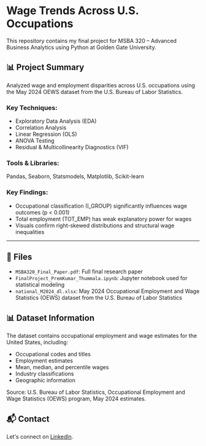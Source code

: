 # Wage Trends Across U.S. Occupations

This repository contains my final project for MSBA 320 – Advanced Business Analytics using Python at Golden Gate University.

## 📊 Project Summary

Analyzed wage and employment disparities across U.S. occupations using the May 2024 OEWS dataset from the U.S. Bureau of Labor Statistics.

### Key Techniques:
- Exploratory Data Analysis (EDA)
- Correlation Analysis
- Linear Regression (OLS)
- ANOVA Testing
- Residual & Multicollinearity Diagnostics (VIF)

### Tools & Libraries:
Pandas, Seaborn, Statsmodels, Matplotlib, Scikit-learn

### Key Findings:
- Occupational classification (I_GROUP) significantly influences wage outcomes (p < 0.001)
- Total employment (TOT_EMP) has weak explanatory power for wages
- Visuals confirm right-skewed distributions and structural wage inequalities

---

## 📁 Files
- `MSBA320_Final_Paper.pdf`: Full final research paper
- `FinalProject_PremKumar_Thummala.ipynb`: Jupyter notebook used for statistical modeling
- `national_M2024_dl.xlsx`: May 2024 Occupational Employment and Wage Statistics (OEWS) dataset from the U.S. Bureau of Labor Statistics

## 📊 Dataset Information
The dataset contains occupational employment and wage estimates for the United States, including:
- Occupational codes and titles
- Employment estimates
- Mean, median, and percentile wages
- Industry classifications
- Geographic information

Source: U.S. Bureau of Labor Statistics, Occupational Employment and Wage Statistics (OEWS) program, May 2024 estimates.

## 📬 Contact
Let's connect on [LinkedIn](https://www.linkedin.com/in/Premkumar-thummala). 